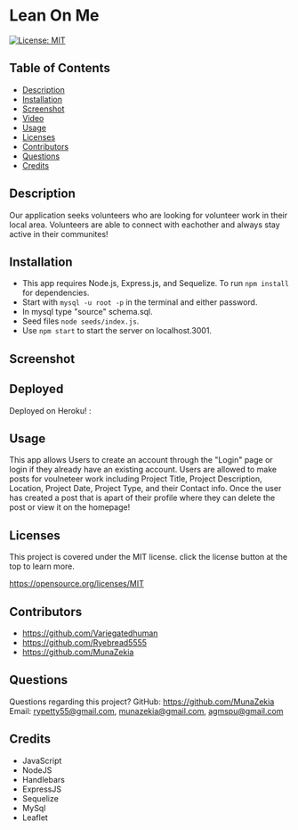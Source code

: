 # Lean On Me

[![License: MIT](https://img.shields.io/badge/License-MIT-yellow.svg)](https://opensource.org/licenses/MIT)

## Table of Contents

- [Description](#description)
- [Installation](#installation)
- [Screenshot](#screenshot)
- [Video](#video)
- [Usage](#usage)
- [Licenses](#license)
- [Contributors](#contributors)
- [Questions](#questions)
- [Credits](#credits)

## Description

Our application seeks volunteers who are looking for volunteer work in their local area. Volunteers are able to connect with eachother and always stay active in their communites!

## Installation

- This app requires Node.js, Express.js, and Sequelize. To run `npm install` for dependencies.
- Start with `mysql -u root -p` in the terminal and either password.
- In mysql type "source" schema.sql.
- Seed files `node seeds/index.js`.
- Use `npm start` to start the server on localhost.3001.

## Screenshot

## Deployed

Deployed on Heroku! :

## Usage

This app allows Users to create an account through the "Login" page or login if they already have an existing account. Users are allowed to make posts for voulneteer work including Project Title, Project Description, Location, Project Date, Project Type, and their Contact info. Once the user has created a post that is apart of their profile where they can delete the post or view it on the homepage!

## Licenses

This project is covered under the MIT license. click the license button at the top to learn more.

https://opensource.org/licenses/MIT

## Contributors

- https://github.com/Variegatedhuman
- https://github.com/Ryebread5555
- https://github.com/MunaZekia

## Questions

Questions regarding this project?
GitHub: https://github.com/MunaZekia
Email: rypetty55@gmail.com, munazekia@gmail.com, agmspu@gmail.com

## Credits

- JavaScript
- NodeJS
- Handlebars
- ExpressJS
- Sequelize
- MySql
- Leaflet
